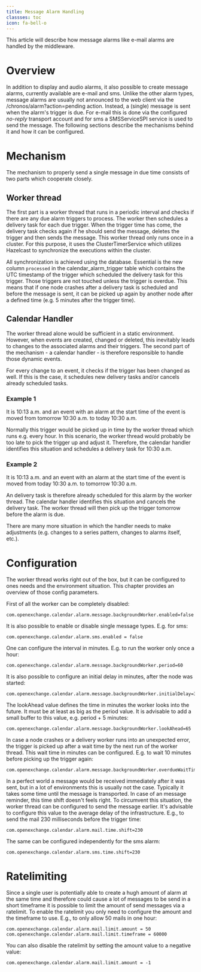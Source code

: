 ```yaml
---
title: Message Alarm Handling
classses: toc
icon: fa-bell-o
---
```


This article will describe how message alarms like e-mail alarms are handled by the middleware. 

# Overview

In addition to display and audio alarms, it also possible to create message alarms, currently available are e-mail and sms. Unlike the other alarm types, message alarms are usually not announced to the web client via the /chronos/alarm?action=pending action. Instead, a (single) message is sent when the alarm's trigger is due. For e-mail this is done via the configured *no-reply* transport account and for sms a SMSServiceSPI service is used to send the message. The following sections describe the mechanisms behind it and how it can be configured.

# Mechanism

The mechanism to properly send a single message in due time consists of two parts which cooperate closely. 

## Worker thread

The first part is a worker thread that runs in a periodic interval and checks if there are any due alarm triggers to process. The worker then schedules a delivery task for each due trigger. When the trigger time has come, the delivery task checks again if he should send the message, deletes the trigger and then sends the message. This worker thread only runs once in a cluster. For this purpose, it uses the ClusterTimerService which utilizes Hazelcast to synchronize the executions within the cluster.

All synchronization is achieved using the database. Essential is the new column ``processed`` in the calendar_alarm_trigger table which contains the UTC timestamp of the trigger which scheduled the delivery task for this trigger. Those triggers are not touched unless the trigger is overdue. This means that if one node crashes after a delivery task is scheduled and before the message is sent, it can be picked up again by another node after a defined time (e.g. 5 minutes after the trigger time).

## Calendar Handler

The worker thread alone would be sufficient in a static environment. However, when events are created, changed or deleted, this inevitably leads to changes to the associated alarms and their triggers. The second part of the mechanism - a calendar handler - is therefore responsible to handle those dynamic events. 

For every change to an event, it checks if the trigger has been changed as well. If this is the case, it schedules new delivery tasks and/or cancels already scheduled tasks.

### Example 1

It is 10:13 a.m. and an event with an alarm at the start time of the event is moved from tomorrow 10:30 a.m. to today 10:30 a.m.
 
Normally this trigger would be picked up in time by the worker thread which runs e.g. every hour. In this scenario, the worker thread would probably be too late to pick the trigger up and adjust it. Therefore, the calendar handler identifies this situation and schedules a delivery task for 10:30 a.m.

### Example 2

It is 10:13 a.m. and an event with an alarm at the start time of the event is moved from today 10:30 a.m. to tomorrow 10:30 a.m. 

An delivery task is therefore already scheduled for this alarm by the worker thread. The calendar handler identifies this situation and cancels the delivery task. The worker thread will then pick up the trigger tomorrow before the alarm is due.

There are many more situation in which the handler needs to make adjustments (e.g. changes to a series pattern, changes to alarms itself, etc.).

# Configuration

The worker thread works right out of the box, but it can be configured to ones needs and the environment situation. This chapter provides an overview of those config parameters.

First of all the worker can be completely disabled:

    com.openexchange.calendar.alarm.message.backgroundWorker.enabled=false

It is also possible to enable or disable single message types. E.g. for sms:

    com.openexchange.calendar.alarm.sms.enabled = false

One can configure the interval in minutes. E.g. to run the worker only once a hour:

    com.openexchange.calendar.alarm.message.backgroundWorker.period=60

It is also possible to configure an initial delay in minutes, after the node was started:

    com.openexchange.calendar.alarm.message.backgroundWorker.initialDelay=30

The lookAhead value defines the time in minutes the worker looks into the future. It must be at least as big as the period value. It is advisable to add a small buffer to this value, e.g. period + 5 minutes:

    com.openexchange.calendar.alarm.message.backgroundWorker.lookAhead=65

In case a node crashes or a delivery worker runs into an unexpected error, the trigger is picked up after a wait time by the next run of the worker thread. This wait time in minutes can be configured. E.g. to wait 10 minutes before picking up the trigger again:
  
    com.openexchange.calendar.alarm.message.backgroundWorker.overdueWaitTime=10

In a perfect world a message would be received immediately after it was sent, but in a lot of environments this is usually not the case. Typically it takes some time until the message is transported. In case of an message reminder, this time shift doesn't feels right. To circumvent this situation, the worker thread can be configured to send the message earlier. It's advisable to configure this value to the average delay of the infrastructure. E.g., to send the mail 230 milliseconds before the trigger time:

    com.openexchange.calendar.alarm.mail.time.shift=230

The same can be configured independently for the sms alarm:

    com.openexchange.calendar.alarm.sms.time.shift=230


# Ratelimiting

Since a single user is potentially able to create a hugh amount of alarm at the same time and therefore could cause a lot of messages to be send in a short timeframe it is possible to limit the amount of send messages via a ratelimit. To enable the ratelimit you only need to configure the amount and the timeframe to use. E.g., to only allow 50 mails in one hour:

```
com.openexchange.calendar.alarm.mail.limit.amount = 50
com.openexchange.calendar.alarm.mail.limit.timeframe = 60000
```

You can also disable the ratelimit by setting the amount value to a negative value:

    com.openexchange.calendar.alarm.mail.limit.amount = -1
